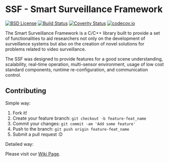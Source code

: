 # SSF - Smart Surveillance Framework

[![BSD License](https://img.shields.io/badge/license-BSD-blue.svg)](http://opensource.org/licenses/BSD-3-Clause)
[![Build Status](https://travis-ci.org/rbkloss/ssf.svg?branch=develop)](https://travis-ci.org/ssig/ssf)
[![Coverity Status](https://img.shields.io/coverity/scan/5274.svg)](https://scan.coverity.com/projects/5274)
[![codecov.io](https://img.shields.io/codecov/c/github/ssig/ssf/develop.svg)](http://codecov.io/github/ssig/ssf?branch=develop)

The Smart Surveillance Framework is a C/C++ library built to provide a set of functionalities to aid researchers not only on the development of surveillance systems but also on the creation of novel solutions for problems related to video surveillance.

The SSF was designed to provide features for a good scene understanding, scalability, real-time operation, multi-sensor environment, usage of low cost standard components, runtime re-configuration, and communication control.

## Contributing

Simple way:

1. Fork it!
2. Create your feature branch: `git checkout -b feature-feat_name`
3. Commit your changes: `git commit -am 'Add some feature'`
4. Push to the branch: `git push origin feature-feat_name`
5. Submit a pull request :D

Detailed way:

Please visit our [Wiki Page](https://github.com/ssig/ssf/wiki).
